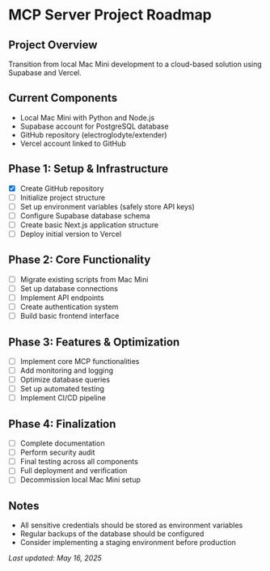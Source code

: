 # MCP Server Project Roadmap

## Project Overview
Transition from local Mac Mini development to a cloud-based solution using Supabase and Vercel.

## Current Components
- Local Mac Mini with Python and Node.js
- Supabase account for PostgreSQL database
- GitHub repository (electroglodyte/extender)
- Vercel account linked to GitHub

## Phase 1: Setup & Infrastructure
- [x] Create GitHub repository
- [ ] Initialize project structure
- [ ] Set up environment variables (safely store API keys)
- [ ] Configure Supabase database schema
- [ ] Create basic Next.js application structure
- [ ] Deploy initial version to Vercel

## Phase 2: Core Functionality
- [ ] Migrate existing scripts from Mac Mini
- [ ] Set up database connections
- [ ] Implement API endpoints
- [ ] Create authentication system
- [ ] Build basic frontend interface

## Phase 3: Features & Optimization
- [ ] Implement core MCP functionalities
- [ ] Add monitoring and logging
- [ ] Optimize database queries
- [ ] Set up automated testing
- [ ] Implement CI/CD pipeline

## Phase 4: Finalization
- [ ] Complete documentation
- [ ] Perform security audit
- [ ] Final testing across all components
- [ ] Full deployment and verification
- [ ] Decommission local Mac Mini setup

## Notes
- All sensitive credentials should be stored as environment variables
- Regular backups of the database should be configured
- Consider implementing a staging environment before production

*Last updated: May 16, 2025*

